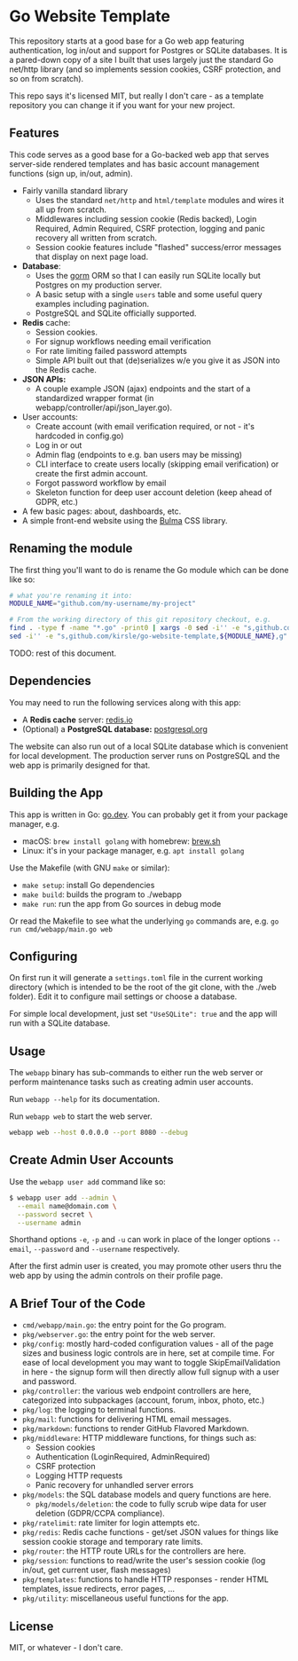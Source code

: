 # Go Website Template

This repository starts at a good base for a Go web app featuring authentication, log in/out
and support for Postgres or SQLite databases. It is a pared-down copy of a site I built that
uses largely just the standard Go net/http library (and so implements session cookies, CSRF
protection, and so on from scratch).

This repo says it's licensed MIT, but really I don't care - as a template
repository you can change it if you want for your new project.

## Features

This code serves as a good base for a Go-backed web app that serves server-side rendered
templates and has basic account management functions (sign up, in/out, admin).

* Fairly vanilla standard library
    * Uses the standard `net/http` and `html/template` modules and wires it all up from scratch.
    * Middlewares including session cookie (Redis backed), Login Required, Admin Required,
      CSRF protection, logging and panic recovery all written from scratch.
    * Session cookie features include "flashed" success/error messages that display on next
      page load.
* **Database**:
    * Uses the [gorm](https://gorm.io) ORM so that I can easily run SQLite locally but Postgres
      on my production server.
    * A basic setup with a single `users` table and some useful query examples including
      pagination.
    * PostgreSQL and SQLite officially supported.
* **Redis** cache:
    * Session cookies.
    * For signup workflows needing email verification
    * For rate limiting failed password attempts
    * Simple API built out that (de)serializes w/e you give it as JSON into the Redis cache.
* **JSON APIs:**
    * A couple example JSON (ajax) endpoints and the start of a standardized wrapper format
      (in webapp/controller/api/json_layer.go).
* User accounts:
    * Create account (with email verification required, or not - it's hardcoded in config.go)
    * Log in or out
    * Admin flag (endpoints to e.g. ban users may be missing)
    * CLI interface to create users locally (skipping email verification) or create the first
      admin account.
    * Forgot password workflow by email
    * Skeleton function for deep user account deletion (keep ahead of GDPR, etc.)
* A few basic pages: about, dashboards, etc.
* A simple front-end website using the [Bulma](https://bulma.io) CSS library.

## Renaming the module

The first thing you'll want to do is rename the Go module which can be done like so:

```bash
# what you're renaming it into:
MODULE_NAME="github.com/my-username/my-project"

# From the working directory of this git repository checkout, e.g.
find . -type f -name "*.go" -print0 | xargs -0 sed -i'' -e "s,github.com/kirsle/go-website-template,${MODULE_NAME},g"
sed -i'' -e "s,github.com/kirsle/go-website-template,${MODULE_NAME},g" go.mod
```

TODO: rest of this document.

## Dependencies

You may need to run the following services along with this app:

* A **Redis cache** server: [redis.io](https://redis.io)
* (Optional) a **PostgreSQL database:** [postgresql.org](https://www.postgresql.org/)

The website can also run out of a local SQLite database which is convenient
for local development. The production server runs on PostgreSQL and the
web app is primarily designed for that.

## Building the App

This app is written in Go: [go.dev](https://go.dev). You can probably
get it from your package manager, e.g.

* macOS: `brew install golang` with homebrew: [brew.sh](https://brew.sh)
* Linux: it's in your package manager, e.g. `apt install golang`

Use the Makefile (with GNU `make` or similar):

* `make setup`: install Go dependencies
* `make build`: builds the program to ./webapp
* `make run`: run the app from Go sources in debug mode

Or read the Makefile to see what the underlying `go` commands are,
e.g. `go run cmd/webapp/main.go web`

## Configuring

On first run it will generate a `settings.toml` file in the current
working directory (which is intended to be the root of the git clone,
with the ./web folder). Edit it to configure mail settings or choose
a database.

For simple local development, just set `"UseSQLite": true` and the
app will run with a SQLite database.

## Usage

The `webapp` binary has sub-commands to either run the web server
or perform maintenance tasks such as creating admin user accounts.

Run `webapp --help` for its documentation.

Run `webapp web` to start the web server.

```bash
webapp web --host 0.0.0.0 --port 8080 --debug
```

## Create Admin User Accounts

Use the `webapp user add` command like so:

```bash
$ webapp user add --admin \
  --email name@domain.com \
  --password secret \
  --username admin
```

Shorthand options `-e`, `-p` and `-u` can work in place of the longer
options `--email`, `--password` and `--username` respectively.

After the first admin user is created, you may promote other users thru
the web app by using the admin controls on their profile page.

## A Brief Tour of the Code

* `cmd/webapp/main.go`: the entry point for the Go program.
* `pkg/webserver.go`: the entry point for the web server.
* `pkg/config`: mostly hard-coded configuration values - all of the page
  sizes and business logic controls are in here, set at compile time. For
  ease of local development you may want to toggle SkipEmailValidation in
  here - the signup form will then directly allow full signup with a user
  and password.
* `pkg/controller`: the various web endpoint controllers are here,
  categorized into subpackages (account, forum, inbox, photo, etc.)
* `pkg/log`: the logging to terminal functions.
* `pkg/mail`: functions for delivering HTML email messages.
* `pkg/markdown`: functions to render GitHub Flavored Markdown.
* `pkg/middleware`: HTTP middleware functions, for things such as:
    * Session cookies
    * Authentication (LoginRequired, AdminRequired)
    * CSRF protection
    * Logging HTTP requests
    * Panic recovery for unhandled server errors
* `pkg/models`: the SQL database models and query functions are here.
    * `pkg/models/deletion`: the code to fully scrub wipe data for
      user deletion (GDPR/CCPA compliance).
* `pkg/ratelimit`: rate limiter for login attempts etc.
* `pkg/redis`: Redis cache functions - get/set JSON values for things like
  session cookie storage and temporary rate limits.
* `pkg/router`: the HTTP route URLs for the controllers are here.
* `pkg/session`: functions to read/write the user's session cookie
  (log in/out, get current user, flash messages)
* `pkg/templates`: functions to handle HTTP responses - render HTML
  templates, issue redirects, error pages, ...
* `pkg/utility`: miscellaneous useful functions for the app.

## License

MIT, or whatever - I don't care.